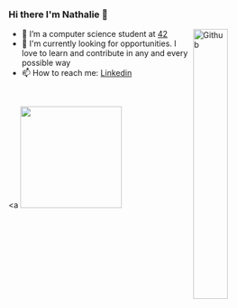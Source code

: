 ### Hi there I'm Nathalie 👋

<img width="35%" align="right" alt="Github" src="https://user-images.githubusercontent.com/48678280/88862734-4903af80-d201-11ea-968b-9c939d88a37c.gif" />

- 🌱 I’m a computer science student at [42](https://www.42.fr/)
- 💼 I'm currently looking for opportunities. I love to learn and contribute in any and every possible way
- 📫 How to reach me: [Linkedin](https://www.linkedin.com/in/nathalie-xiaodan-chin)

<br/>

<a
  <img height="180em" src="https://github-readme-stats.vercel.app/api/top-langs/?username=naxchin&theme=buefy&layout=compact" />
</a>

<br/>
